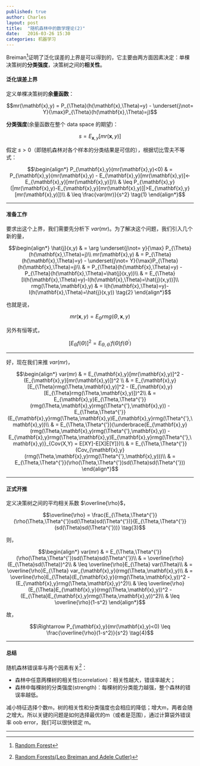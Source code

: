 ```yaml
---
published: true
author: Charles
layout: post
title:  "随机森林中的数学理论(2)"
date:   2016-03-26 15:30
categories: 机器学习
---
```


Breiman[^1]证明了泛化误差的上界是可以得到的，它主要由两方面因素决定：单棵决策树的**分类强度**，决策树之间的**相关性**。

#### 泛化误差上界
定义单棵决策树的**余量函数**：

$$mr(\mathbf{x},y) = P_{\Theta}(h(\mathbf{x},\Theta)=y) - \underset{j\not= Y}{\max}P_{\Theta}(h(\mathbf{x},\Theta)=j)$$

**分类强度**(余量函数在整个 data space 的期望)：

$$s = E_{\mathbf{x},y}[mr(\mathbf{x},y)]$$

假定 $s>0$（即随机森林对各个样本的分类结果是可信的），根据切比雪夫不等式：

$$\begin{align*}
P_{\mathbf{x},y}(mr(\mathbf{x},y)<0) & = P_{\mathbf{x},y}(mr(\mathbf{x},y) - E_{\mathbf{x},y}[mr(\mathbf{x},y)]<-E_{\mathbf{x},y}[mr(\mathbf{x},y)])\\
& \leq P_{\mathbf{x},y}(|mr(\mathbf{x},y)-E_{\mathbf{x},y}[mr(\mathbf{x},y)]|>E_{\mathbf{x},y}[mr(\mathbf{x},y)])\\
& \leq \frac{var(mr)}{s^2} \tag{1}
\end{align*}$$


----------

#### 准备工作
要求出这个上界，我们需要先分析下 $var(mr)$。为了解决这个问题，我们引入几个新的量，

$$\begin{align*}
\hat{j}(x,y) & = \arg \underset{j\not= y}{\max} P_{\Theta}(h(\mathbf{x},\Theta)=j)\\
mr(\mathbf{x},y) & = P_{\Theta}(h(\mathbf{x},\Theta)=y) - \underset{j\not= Y}{\max}P_{\Theta}(h(\mathbf{x},\Theta)=j)\\
& = P_{\Theta}(h(\mathbf{x},\Theta)=y) - P_{\Theta}(h(\mathbf{x},\Theta)=\hat{j}(x,y))\\
& = E_{\Theta}[I(h(\mathbf{x},\Theta)=y)-I(h(\mathbf{x},\Theta)=\hat{j}(x,y))]\\
rmg(\Theta,\mathbf{x},y) & = I(h(\mathbf{x},\Theta)=y)-I(h(\mathbf{x},\Theta)=\hat{j}(x,y)) \tag{2}
\end{align*}$$

也就是说，

$$mr(\mathbf{x},y) = E_{\Theta}rmg(\Theta,\mathbf{x},y)$$

另外有恒等式，

$$[E_{\Theta}f(\Theta)]^2 = E_{\Theta,\Theta^{'}}f(\Theta)f(\Theta^{'})$$

----------

好，现在我们来推 $var(mr)$，

$$\begin{align*}
var(mr) & = E_{\mathbf{x},y}[mr(\mathbf{x},y)]^2 - (E_{\mathbf{x},y}[mr(\mathbf{x},y)])^2 \\
& = E_{\mathbf{x},y}[E_{\Theta}rmg(\Theta,\mathbf{x},y)]^2 - (E_{\mathbf{x},y}[E_{\Theta}rmg(\Theta,\mathbf{x},y)])^2\\
& = E_{\mathbf{x},y}E_{\Theta,\Theta^{'}}(rmg(\Theta,\mathbf{x},y)rmg(\Theta^{'},\mathbf{x},y)) - E_{\Theta,\Theta^{'}}(E_{\mathbf{x},y}rmg(\Theta,\mathbf{x},y)E_{\mathbf{x},y}rmg(\Theta^{'},\mathbf{x},y))\\
& = E_{\Theta,\Theta^{'}}(\underbrace{E_{\mathbf{x},y}(rmg(\Theta,\mathbf{x},y)rmg(\Theta^{'},\mathbf{x},y)) - E_{\mathbf{x},y}rmg(\Theta,\mathbf{x},y)E_{\mathbf{x},y}rmg(\Theta^{'},\mathbf{x},y)}_{Cov(X,Y) = E[XY]-E[X]E[Y]})\\
& = E_{\Theta,\Theta^{'}}(Cov_{\mathbf{x},y}(rmg(\Theta,\mathbf{x},y)rmg(\Theta^{'},\mathbf{x},y)))\\
& = E_{\Theta,\Theta^{'}}(\rho(\Theta,\Theta^{'})sd(\Theta)sd(\Theta^{'}))
\end{align*}$$


----------

#### 正式开推
定义决策树之间的平均相关系数 $\overline{\rho}$，

$$\overline{\rho} = \frac{E_{\Theta,\Theta^{'}}(\rho(\Theta,\Theta^{'})sd(\Theta)sd(\Theta^{'})}{E_{\Theta,\Theta^{'}}(sd(\Theta)sd(\Theta^{'}))} \tag{3}$$

则，

$$\begin{align*}
var(mr) & = E_{\Theta,\Theta^{'}}(\rho(\Theta,\Theta^{'})sd(\Theta)sd(\Theta^{'})\\
& = \overline{\rho}(E_{\Theta}sd(\Theta))^2\\
& \leq \overline{\rho}E_{\Theta} var(\Theta)\\
& = \overline{\rho}E_{\Theta} var_{\mathbf{x},y}(rmg(\Theta,\mathbf{x},y)\\
& = \overline{\rho}E_{\Theta}(E_{\mathbf{x},y}(rmg(\Theta,\mathbf{x},y))^2 - (E_{\mathbf{x},y}rmg(\Theta,\mathbf{x},y)^2)\\
& \leq \overline{\rho}(E_{\Theta}E_{\mathbf{x},y}(rmg(\Theta,\mathbf{x},y))^2 - (E_{\Theta}E_{\mathbf{x},y}rmg(\Theta,\mathbf{x},y))^2)\\
& \leq \overline{\rho}(1-s^2)
\end{align*}$$

故，

$$\Rightarrow  P_{\mathbf{x},y}(mr(\mathbf{x},y)<0) \leq \frac{\overline{\rho}(1-s^2)}{s^2} \tag{4}$$

----------

#### 总结
随机森林错误率与两个因素有关[^2]：

 - 森林中任意两棵树的相关性(correlation)：相关性越大，错误率越大；
 - 森林中每棵树的分类强度(strength)：每棵树的分类能力越强，整个森林的错误率越低。

减小特征选择个数m，树的相关性和分类强度也会相应的降低；增大m，两者会随之增大。所以关键的问题是如何选择最优的m（或者是范围），通过计算袋外错误率 oob error，我们可以很快锁定 m。


----------


[^1]: [Random Forest](https://www.stat.berkeley.edu/~breiman/randomforest2001.pdf)
[^2]: [Random Forests(Leo Breiman and Adele Cutler)](http://www.stat.berkeley.edu/~breiman/RandomForests/cc_home.htm#inter)